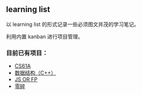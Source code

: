 ## learning list

以 learning list 的形式记录一些必须图文并茂的学习笔记。

利用内置 kanban 进行项目管理。

### 目前已有项目：
- [CS61A](https://github.com/xxleyi/learning_list/projects/1)
- [数据结构（C++）](https://github.com/xxleyi/learning_list/projects/2)
- [JS OR FP](https://github.com/xxleyi/learning_list/projects/3)
- [零碎](https://github.com/xxleyi/learning_list/projects/4)
